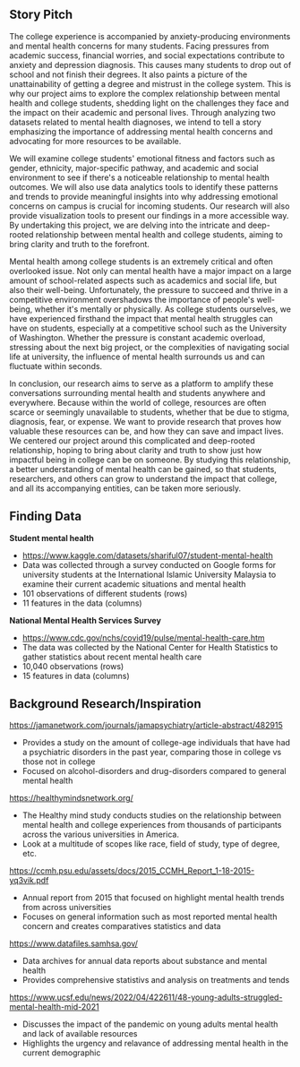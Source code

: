 ## Story Pitch
The college experience is accompanied by anxiety-producing environments and mental health concerns for many students. Facing pressures from academic success, financial worries, and social expectations contribute to anxiety and depression diagnosis. This causes many students to drop out of school and not finish their degrees. It also paints a picture of the unattainability of getting a degree and mistrust in the college system. This is why our project aims to explore the complex relationship between mental health and college students, shedding light on the challenges they face and the impact on their academic and personal lives. Through analyzing two datasets related to mental health diagnoses, we intend to tell a story emphasizing the importance of addressing mental health concerns and advocating for more resources to be available. 

We will examine college students' emotional fitness and factors such as gender, ethnicity, major-specific pathway, and academic and social environment to see if there's a noticeable relationship to mental health outcomes. We will also use data analytics tools to identify these patterns and trends to provide meaningful insights into why addressing emotional concerns on campus is crucial for incoming students. Our research will also provide visualization tools to present our findings in a more accessible way. By undertaking this project, we are delving into the intricate and deep-rooted relationship between mental health and college students, aiming to bring clarity and truth to the forefront. 

Mental health among college students is an extremely critical and often overlooked issue. Not only can mental health have a major impact on a large amount of school-related aspects such as academics and social life, but also their well-being. Unfortunately, the pressure to succeed and thrive in a competitive environment overshadows the importance of people's well-being, whether it's mentally or physically. As college students ourselves, we have experienced firsthand the impact that mental health struggles can have on students, especially at a competitive school such as the University of Washington. Whether the pressure is constant academic overload, stressing about the next big project, or the complexities of navigating social life at university, the influence of mental health surrounds us and can fluctuate within seconds. 

In conclusion, our research aims to serve as a platform to amplify these conversations surrounding mental health and students anywhere and everywhere. Because within the world of college, resources are often scarce or seemingly unavailable to students, whether that be due to stigma, diagnosis, fear, or expense. We want to provide research that proves how valuable these resources can be, and how they can save and impact lives. We centered our project around this complicated and deep-rooted relationship, hoping to bring about clarity and truth to show just how impactful being in college can be on someone. By studying this relationship, a better understanding of mental health can be gained, so that students, researchers, and others can grow to understand the impact that college, and all its accompanying entities, can be taken more seriously.


## Finding Data
**Student mental health**
- https://www.kaggle.com/datasets/shariful07/student-mental-health
- Data was collected through a survey conducted on Google forms for university students at the International Islamic University Malaysia to examine their current academic situations and mental health
- 101 observations of different students (rows)
- 11 features in the data (columns)

**National Mental Health Services Survey**
- https://www.cdc.gov/nchs/covid19/pulse/mental-health-care.htm
- The data was collected by the National Center for Health Statistics to gather statistics about recent mental health care
- 10,040 observations (rows)
- 15 features in data (columns)


## Background Research/Inspiration
https://jamanetwork.com/journals/jamapsychiatry/article-abstract/482915
- Provides a study on the amount of college-age individuals that have had a psychiatric disorders in the past year, comparing those in college vs those not in college
- Focused on alcohol-disorders and drug-disorders compared to general mental health

https://healthymindsnetwork.org/
- The Healthy mind study conducts studies on the relationship between mental health and college experiences from thousands of participants across the various universities in America.
- Look at a multitude of scopes like race, field of study, type of degree, etc. 

https://ccmh.psu.edu/assets/docs/2015_CCMH_Report_1-18-2015-yq3vik.pdf 
- Annual report from 2015 that focused on highlight mental health trends from across universities
- Focuses on general information such as most reported mental health concern and creates comparatives statistics and data

https://www.datafiles.samhsa.gov/ 
- Data archives for annual data reports about substance and mental health 
- Provides comprehensive statistivs and analysis on treatments and tends 

https://www.ucsf.edu/news/2022/04/422611/48-young-adults-struggled-mental-health-mid-2021
- Discusses the impact of the pandemic on young adults mental health and lack of available resources 
- Highlights the urgency and relavance of addressing mental health in the current demographic 
